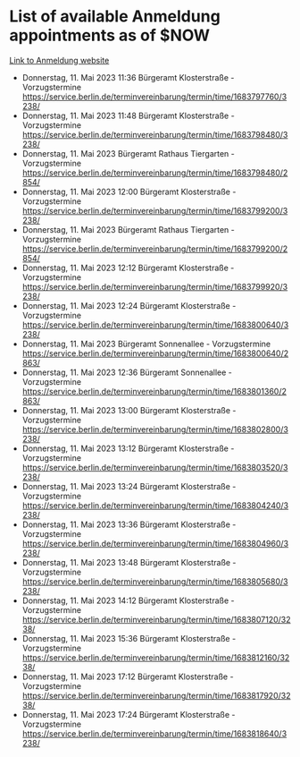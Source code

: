 # List of available Anmeldung appointments as of $NOW
[Link to Anmeldung website](https://service.berlin.de/terminvereinbarung/termin/tag.php?termin=1&anliegen[]=120686&dienstleisterlist=122210,122217,327316,122219,327312,122227,327314,122231,327346,122243,327348,122254,122252,329742,122260,329745,122262,329748,122271,327278,122273,327274,122277,327276,330436,122280,327294,122282,327290,122284,327292,122291,327270,122285,327266,122286,327264,122296,327268,150230,329760,122297,327286,122294,327284,122312,329763,122314,329775,122304,327330,122311,327334,122309,327332,317869,122281,327352,122279,329772,122283,122276,327324,122274,327326,122267,329766,122246,327318,122251,327320,122257,327322,122208,327298,122226,327300&herkunft=http%3A%2F%2Fservice.berlin.de%2Fdienstleistung%2F120686%2F)
- Donnerstag, 11. Mai 2023 11:36 Bürgeramt Klosterstraße - Vorzugstermine https://service.berlin.de/terminvereinbarung/termin/time/1683797760/3238/
- Donnerstag, 11. Mai 2023 11:48 Bürgeramt Klosterstraße - Vorzugstermine https://service.berlin.de/terminvereinbarung/termin/time/1683798480/3238/
- Donnerstag, 11. Mai 2023  Bürgeramt Rathaus Tiergarten - Vorzugstermine https://service.berlin.de/terminvereinbarung/termin/time/1683798480/2854/
- Donnerstag, 11. Mai 2023 12:00 Bürgeramt Klosterstraße - Vorzugstermine https://service.berlin.de/terminvereinbarung/termin/time/1683799200/3238/
- Donnerstag, 11. Mai 2023  Bürgeramt Rathaus Tiergarten - Vorzugstermine https://service.berlin.de/terminvereinbarung/termin/time/1683799200/2854/
- Donnerstag, 11. Mai 2023 12:12 Bürgeramt Klosterstraße - Vorzugstermine https://service.berlin.de/terminvereinbarung/termin/time/1683799920/3238/
- Donnerstag, 11. Mai 2023 12:24 Bürgeramt Klosterstraße - Vorzugstermine https://service.berlin.de/terminvereinbarung/termin/time/1683800640/3238/
- Donnerstag, 11. Mai 2023  Bürgeramt Sonnenallee - Vorzugstermine https://service.berlin.de/terminvereinbarung/termin/time/1683800640/2863/
- Donnerstag, 11. Mai 2023 12:36 Bürgeramt Sonnenallee - Vorzugstermine https://service.berlin.de/terminvereinbarung/termin/time/1683801360/2863/
- Donnerstag, 11. Mai 2023 13:00 Bürgeramt Klosterstraße - Vorzugstermine https://service.berlin.de/terminvereinbarung/termin/time/1683802800/3238/
- Donnerstag, 11. Mai 2023 13:12 Bürgeramt Klosterstraße - Vorzugstermine https://service.berlin.de/terminvereinbarung/termin/time/1683803520/3238/
- Donnerstag, 11. Mai 2023 13:24 Bürgeramt Klosterstraße - Vorzugstermine https://service.berlin.de/terminvereinbarung/termin/time/1683804240/3238/
- Donnerstag, 11. Mai 2023 13:36 Bürgeramt Klosterstraße - Vorzugstermine https://service.berlin.de/terminvereinbarung/termin/time/1683804960/3238/
- Donnerstag, 11. Mai 2023 13:48 Bürgeramt Klosterstraße - Vorzugstermine https://service.berlin.de/terminvereinbarung/termin/time/1683805680/3238/
- Donnerstag, 11. Mai 2023 14:12 Bürgeramt Klosterstraße - Vorzugstermine https://service.berlin.de/terminvereinbarung/termin/time/1683807120/3238/
- Donnerstag, 11. Mai 2023 15:36 Bürgeramt Klosterstraße - Vorzugstermine https://service.berlin.de/terminvereinbarung/termin/time/1683812160/3238/
- Donnerstag, 11. Mai 2023 17:12 Bürgeramt Klosterstraße - Vorzugstermine https://service.berlin.de/terminvereinbarung/termin/time/1683817920/3238/
- Donnerstag, 11. Mai 2023 17:24 Bürgeramt Klosterstraße - Vorzugstermine https://service.berlin.de/terminvereinbarung/termin/time/1683818640/3238/
